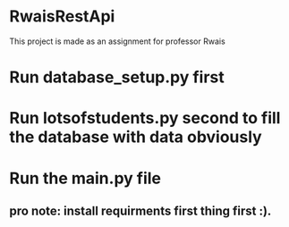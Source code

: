 # RwaisRestApi
This project is made as an assignment for professor Rwais
# Run database_setup.py first
# Run lotsofstudents.py second to fill the database with data obviously
# Run the main.py file

## pro note: install requirments first thing first :).
